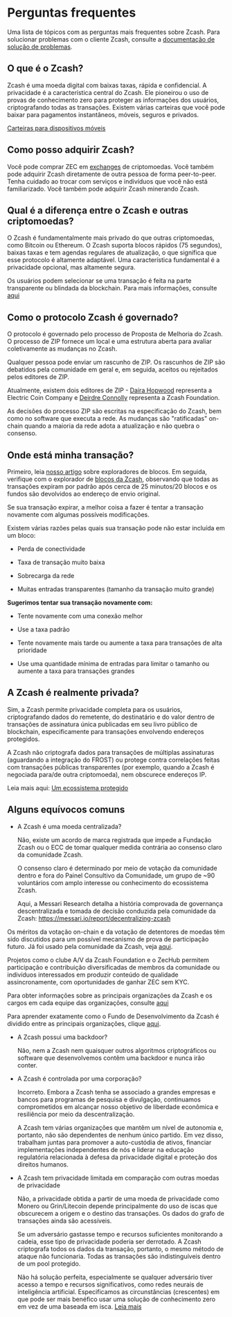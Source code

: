 # Perguntas frequentes

Uma lista de tópicos com as perguntas mais frequentes sobre Zcash. Para solucionar problemas com o cliente Zcash, consulte a [documentação de solução de problemas](https://zcash.readthedocs.io/en/latest/rtd_pages/troubleshooting_guide.html).

## O que é o Zcash?

Zcash é uma moeda digital com baixas taxas, rápida e confidencial. A privacidade é a característica central do Zcash. Ele pioneirou o uso de provas de conhecimento zero para proteger as informações dos usuários, criptografando todas as transações. Existem várias carteiras que você pode baixar para pagamentos instantâneos, móveis, seguros e privados.

[Carteiras para dispositivos móveis](https://z.cash/wallets/)

## Como posso adquirir Zcash?

Você pode comprar ZEC em [exchanges](https://z.cash/exchanges) de criptomoedas. Você também pode adquirir Zcash diretamente de outra pessoa de forma peer-to-peer. Tenha cuidado ao trocar com serviços e indivíduos que você não está familiarizado. Você também pode adquirir Zcash minerando Zcash.

## Qual é a diferença entre o Zcash e outras criptomoedas?

O Zcash é fundamentalmente mais privado do que outras criptomoedas, como Bitcoin ou Ethereum. O Zcash suporta blocos rápidos (75 segundos), baixas taxas e tem agendas regulares de atualização, o que significa que esse protocolo é altamente adaptável. Uma característica fundamental é a privacidade opcional, mas altamente segura.

Os usuários podem selecionar se uma transação é feita na parte transparente ou blindada da blockchain. Para mais informações, consulte [aqui](https://bitzecbzc.github.io/blog/shielded-ecosystem/index.html)

## Como o protocolo Zcash é governado?

O protocolo é governado pelo processo de Proposta de Melhoria do Zcash. O processo de ZIP fornece um local e uma estrutura aberta para avaliar coletivamente as mudanças no Zcash.

Qualquer pessoa pode enviar um rascunho de ZIP. Os rascunhos de ZIP são debatidos pela comunidade em geral e, em seguida, aceitos ou rejeitados pelos editores de ZIP.

Atualmente, existem dois editores de ZIP - [Daira Hopwood](https://twitter.com/feministPLT) representa a Electric Coin Company e [Deirdre Connolly](https://twitter.com/durumcrustulum) representa a Zcash Foundation.

As decisões do processo ZIP são escritas na especificação do Zcash, bem como no software que executa a rede. As mudanças são "ratificadas" on-chain quando a maioria da rede adota a atualização e não quebra o consenso.

## Onde está minha transação?

Primeiro, leia [nosso artigo](https://zechub.notion.site/Zcash-Blockchain-Explorer-4b4d970cb53e474989932c6e1a78b629) sobre exploradores de blocos. Em seguida, verifique com o explorador de [blocos da Zcash](https://zcashblockexplorer.com), observando que todas as transações expiram por padrão após cerca de 25 minutos/20 blocos e os fundos são devolvidos ao endereço de envio original.

Se sua transação expirar, a melhor coisa a fazer é tentar a transação novamente com algumas possíveis modificações.

Existem várias razões pelas quais sua transação pode não estar incluída em um bloco:

+ Perda de conectividade

+ Taxa de transação muito baixa

+ Sobrecarga da rede

+ Muitas entradas transparentes (tamanho da transação muito grande)

**Sugerimos tentar sua transação novamente com:**

+ Tente novamente com uma conexão melhor

+ Use a taxa padrão

+ Tente novamente mais tarde ou aumente a taxa para transações de alta prioridade

+ Use uma quantidade mínima de entradas para limitar o tamanho ou aumente a taxa para transações grandes

## A Zcash é realmente privada?

Sim, a Zcash permite privacidade completa para os usuários, criptografando dados do remetente, do destinatário e do valor dentro de transações de assinatura única publicadas em seu livro público de blockchain, especificamente para transações envolvendo endereços protegidos.

A Zcash não criptografa dados para transações de múltiplas assinaturas (aguardando a integração do FROST) ou protege contra correlações feitas com transações públicas transparentes (por exemplo, quando a Zcash é negociada para/de outra criptomoeda), nem obscurece endereços IP.

Leia mais aqui: [Um ecossistema protegido](https://electriccoin.co/blog/shielded-ecosystem)

## Alguns equívocos comuns

+ A Zcash é uma moeda centralizada?

   Não, existe um acordo de marca registrada que impede a Fundação Zcash ou o ECC de tomar qualquer medida contrária ao consenso claro da comunidade Zcash.

   O consenso claro é determinado por meio de votação da comunidade dentro e fora do Painel Consultivo da Comunidade, um grupo de ~90 voluntários com amplo interesse ou conhecimento do ecossistema Zcash.

   Aqui, a Messari Research detalha a história comprovada de governança descentralizada e tomada de decisão conduzida pela comunidade da Zcash: https://messari.io/report/decentralizing-zcash

Os méritos da votação on-chain e da votação de detentores de moedas têm sido discutidos para um possível mecanismo de prova de participação futuro. Já foi usado pela comunidade da Zcash, veja [aqui](https://forum.zcashcommunity.com/t/coin-holder-polling-instructions/40170).

Projetos como o clube A/V da Zcash Foundation e o ZecHub permitem participação e contribuição diversificadas de membros da comunidade ou indivíduos interessados em produzir conteúdo de qualidade assincronamente, com oportunidades de ganhar ZEC sem KYC.

   Para obter informações sobre as principais organizações da Zcash e os cargos em cada equipe das organizações, consulte [aqui](https://zechub.notion.site/Zcash-Basics-d2946ad9c3b541759174dbcbf0e8c9cc)

   Para aprender exatamente como o Fundo de Desenvolvimento da Zcash é dividido entre as principais organizações, clique [aqui](https://zechub.notion.site/Zcash-Development-Fund-aa3e0ac2a8514d97aef5254f3b76d7b2).

+ A Zcash possui uma backdoor?

   Não, nem a Zcash nem quaisquer outros algoritmos criptográficos ou software que desenvolvemos contêm uma backdoor e nunca irão conter.

+ A Zcash é controlada por uma corporação?

   Incorreto. Embora a Zcash tenha se associado a grandes empresas e bancos para programas de pesquisa e divulgação, continuamos comprometidos em alcançar nosso objetivo de liberdade econômica e resiliência por meio da descentralização.

   A Zcash tem várias organizações que mantêm um nível de autonomia e, portanto, não são dependentes de nenhum único partido. Em vez disso, trabalham juntas para promover a auto-custódia de ativos, financiar implementações independentes de nós e liderar na educação regulatória relacionada à defesa da privacidade digital e proteção dos direitos humanos.

+ A Zcash tem privacidade limitada em comparação com outras moedas de privacidade

   Não, a privacidade obtida a partir de uma moeda de privacidade como Monero ou Grin/Litecoin depende principalmente do uso de iscas que obscurecem a origem e o destino das transações. Os dados do grafo de transações ainda são acessíveis.

   Se um adversário gastasse tempo e recursos suficientes monitorando a cadeia, esse tipo de privacidade poderia ser derrotado. A Zcash criptografa todos os dados da transação, portanto, o mesmo método de ataque não funcionaria. Todas as transações são indistinguíveis dentro de um pool protegido.

   Não há solução perfeita, especialmente se qualquer adversário tiver acesso a tempo e recursos significativos, como redes neurais de inteligência artificial. Especificamos as circunstâncias (crescentes) em que pode ser mais benéfico usar uma solução de conhecimento zero em vez de uma baseada em isca.
   [Leia mais](https://electriccoin.co/blog/not-private-enough-mixers-and-decoys-wont-protect-you-for-long/)

